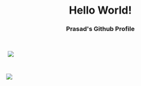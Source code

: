 
<!---
Tydos/Tydos is a ✨ special ✨ repository because its `README.md` (this file) appears on your GitHub profile.
You can click the Preview link to take a look at your changes.
--->


<h1 align="center">Hello World!</h1>
<h3 align="center"> Prasad's Github Profile </h3>
<br>
  
<p>&nbsp;<img align="center" src="https://github-readme-stats.vercel.app/api?username=Tydos&show_icons=true&locale=en" /></p>

<br>

<p><img align="center" src="https://github-readme-streak-stats.herokuapp.com/?user=Tydos"  /></p>
